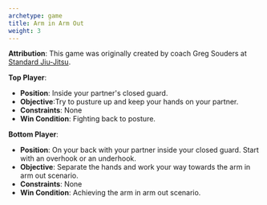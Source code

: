```yaml
---
archetype: game
title: Arm in Arm Out
weight: 3
---
```

**Attribution**: This game was originally created by coach Greg Souders at [Standard Jiu-Jitsu](https://standardjiujitsu.com).

**Top Player**:
  * **Position**: Inside your partner's closed guard.
  * **Objective**:Try to pusture up and keep your hands on your partner.
  * **Constraints**: None
  * **Win Condition**: Fighting back to posture.

**Bottom Player**:
  * **Position**: On your back with your partner inside your closed guard. Start with an overhook or an underhook.
  * **Objective**: Separate the hands and work your way towards the arm in arm out scenario.
  * **Constraints**: None
  * **Win Condition**: Achieving the arm in arm out scenario.
